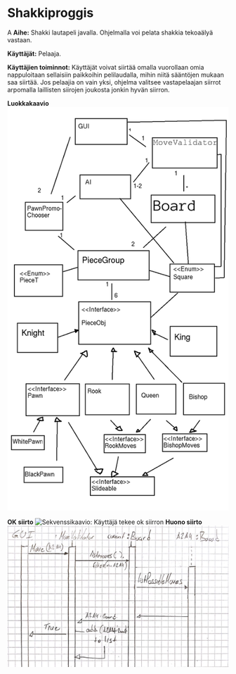 # Shakkiproggis
A
**Aihe:** Shakki lautapeli javalla. Ohjelmalla voi pelata shakkia tekoaälyä vastaan.


**Käyttäjät:** Pelaaja.

**Käyttäjien toiminnot:** Käyttäjät voivat siirtää omalla vuorollaan omia nappuloitaan sellaisiin paikkoihin pelilaudalla, mihin niitä sääntöjen mukaan saa siirtää. Jos pelaajia on vain yksi, ohjelma valitsee vastapelaajan siirrot arpomalla laillisten siirojen joukosta jonkin hyvän siirron.

**Luokkakaavio**
![Paina tästä nähdäksesi luokkakaavion](./luokkakaavio.png "luokkakaavio")

**OK siirto**
![Sekvenssikaavio: Käyttäjä tekee ok siirron](./sekvekssi1.jpg "Ok siirto")
**Huono siirto**
![Sekvenssikaavio: Käyttäjä tekee huonon siirron](./sekvenssi2.jpg "luokkakaavio")
